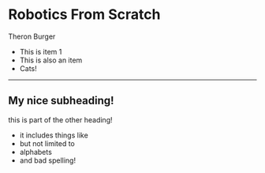 # Robotics From Scratch

Theron Burger

+ This is item 1
+ This is also an item
+ Cats!

---

## My nice subheading!

this is part of the other heading!

+ it includes things like 
+ but not limited to
+ alphabets
+ and bad spelling!

